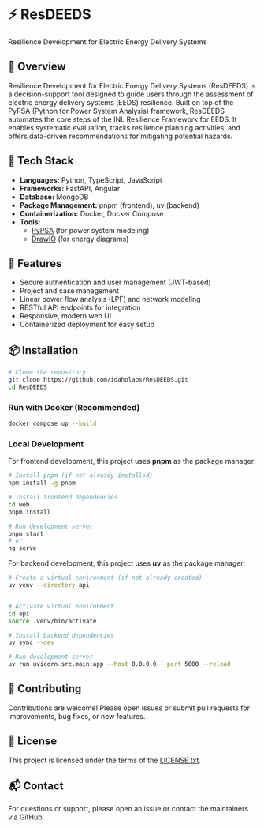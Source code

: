# ⚡ ResDEEDS

Resilience Development for Electric Energy Delivery Systems

## 🧠 Overview

Resilience Development for Electric Energy Delivery Systems (ResDEEDS) is a decision-support tool designed to guide users through the assessment of electric energy delivery systems (EEDS) resilience. Built on top of the PyPSA (Python for Power System Analysis) framework, ResDEEDS automates the core steps of the INL Resilience Framework for EEDS. It enables systematic evaluation, tracks resilience planning activities, and offers data-driven recommendations for mitigating potential hazards.

## 🔧 Tech Stack

- **Languages:** Python, TypeScript, JavaScript
- **Frameworks:** FastAPI, Angular
- **Database:** MongoDB
- **Package Management:** pnpm (frontend), uv (backend)
- **Containerization:** Docker, Docker Compose
- **Tools:**
  - [PyPSA](https://pypsa.readthedocs.io/) (for power system modeling)
  - [DrawIO](https://github.com/jgraph/drawio) (for energy diagrams)

## 🚀 Features

- Secure authentication and user management (JWT-based)
- Project and case management
- Linear power flow analysis (LPF) and network modeling
- RESTful API endpoints for integration
- Responsive, modern web UI
- Containerized deployment for easy setup

## 📦 Installation

```bash
# Clone the repository
git clone https://github.com/idaholabs/ResDEEDS.git
cd ResDEEDS
```

### Run with Docker (Recommended)

```bash
docker compose up --build
```

### Local Development

For frontend development, this project uses **pnpm** as the package manager:

```bash
# Install pnpm (if not already installed)
npm install -g pnpm

# Install frontend dependencies
cd web
pnpm install

# Run development server
pnpm start
# or
ng serve
```

For backend development, this project uses **uv** as the package manager:

```bash
# Create a virtual environment (if not already created)
uv venv --directory api


# Activate virtual environment
cd api
source .venv/bin/activate

# Install backend dependencies
uv sync --dev

# Run development server
uv run uvicorn src.main:app --host 0.0.0.0 --port 5000 --reload
```

## 🤝 Contributing

Contributions are welcome! Please open issues or submit pull requests for improvements, bug fixes, or new features.

## 📄 License

This project is licensed under the terms of the [LICENSE.txt](LICENSE.txt).

## 📬 Contact

For questions or support, please open an issue or contact the maintainers via GitHub.
